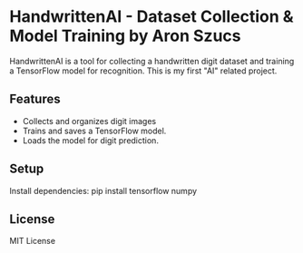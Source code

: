 # HandwrittenAI - Dataset Collection & Model Training by Aron Szucs

HandwrittenAI is a tool for collecting a handwritten digit dataset and training a TensorFlow model for recognition. This is my first "AI" related project. 

## Features
- Collects and organizes digit images
- Trains and saves a TensorFlow model.
- Loads the model for digit prediction.

## Setup
Install dependencies:
pip install tensorflow numpy

## License
MIT License
